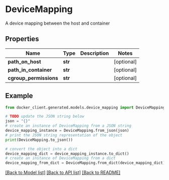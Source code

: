 # DeviceMapping

A device mapping between the host and container

## Properties

Name | Type | Description | Notes
------------ | ------------- | ------------- | -------------
**path_on_host** | **str** |  | [optional] 
**path_in_container** | **str** |  | [optional] 
**cgroup_permissions** | **str** |  | [optional] 

## Example

```python
from docker_client.generated.models.device_mapping import DeviceMapping

# TODO update the JSON string below
json = "{}"
# create an instance of DeviceMapping from a JSON string
device_mapping_instance = DeviceMapping.from_json(json)
# print the JSON string representation of the object
print(DeviceMapping.to_json())

# convert the object into a dict
device_mapping_dict = device_mapping_instance.to_dict()
# create an instance of DeviceMapping from a dict
device_mapping_from_dict = DeviceMapping.from_dict(device_mapping_dict)
```
[[Back to Model list]](../README.md#documentation-for-models) [[Back to API list]](../README.md#documentation-for-api-endpoints) [[Back to README]](../README.md)


